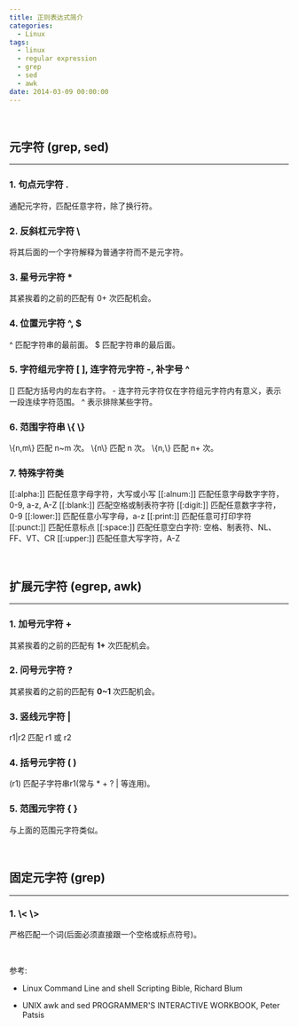 ```yaml
---
title: 正则表达式简介
categories:
  - Linux
tags:
  - linux
  - regular expression
  - grep
  - sed
  - awk
date: 2014-03-09 00:00:00
---
```


  <br />

## 元字符 (grep, sed)
--------------------------------

### 1. 句点元字符 .

通配元字符，匹配任意字符，除了换行符。

### 2. 反斜杠元字符 \\

将其后面的一个字符解释为普通字符而不是元字符。

### 3. 星号元字符 \*

其紧挨着的之前的匹配有 0+ 次匹配机会。

### 4. 位置元字符 ^, $

^ 匹配字符串的最前面。
$ 匹配字符串的最后面。

### 5. 字符组元字符 [ ], 连字符元字符 -, 补字号 ^

[] 匹配方括号内的左右字符。
\- 连字符元字符仅在字符组元字符内有意义，表示一段连续字符范围。
^ 表示排除某些字符。

### 6. 范围字符串 \\{ \\}

\\{n,m\\} 匹配 n~m 次。
\\{n\\} 匹配 n 次。
\\{n,\\} 匹配 n+ 次。

### 7. 特殊字符类

[[:alpha:]] 匹配任意字母字符，大写或小写
[[:alnum:]] 匹配任意字母数字字符，0-9, a-z, A-Z
[[:blank:]] 匹配空格或制表符字符
[[:digit:]] 匹配任意数字字符，0-9
[[:lower:]] 匹配任意小写字母，a-z
[[:print:]] 匹配任意可打印字符
[[:punct:]] 匹配任意标点
[[:space:]] 匹配任意空白字符: 空格、制表符、NL、FF、VT、CR
[[:upper:]] 匹配任意大写字符，A-Z

  <br />


## 扩展元字符 (egrep, awk)
-------------------------------

### 1. 加号元字符 +

其紧挨着的之前的匹配有 __1+__ 次匹配机会。

### 2. 问号元字符 ?

其紧挨着的之前的匹配有 __0~1__ 次匹配机会。

### 3. 竖线元字符 |

r1|r2 匹配 r1 或 r2

### 4. 括号元字符 ( )

(r1) 匹配子字符串r1(常与 * + ? | 等连用)。

### 5. 范围元字符 { }

与上面的范围元字符类似。

  <br />


## 固定元字符 (grep)
-------------------------------

### 1. \\< \\>

严格匹配一个词(后面必须直接跟一个空格或标点符号)。

  <br />


参考:

- Linux Command Line and shell Scripting Bible, Richard Blum
- UNIX awk and sed PROGRAMMER'S INTERACTIVE WORKBOOK, Peter Patsis

  <br />
